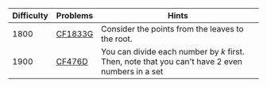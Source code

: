 | Difficulty | Problems | Hints |
| -------- | -------- | -------- |
| 1800 | [CF1833G](https://codeforces.com/problemset/problem/1833/G) | Consider the points from the leaves to the root. |
| 1900 | [CF476D](https://codeforces.com/problemset/problem/476/D) | You can divide each number by $k$ first. Then, note that you can't have $2$ even numbers in a set |